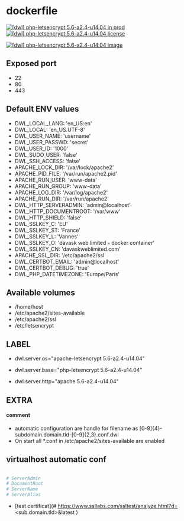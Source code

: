 # dockerfile

[![[dwl] php-letsencrypt:5.6-a2.4-u14.04 in prod][badge-shields]](https://hub.docker.com/r/davask/d-php-letsencrypt/)
[![[dwl] php-letsencrypt:5.6-a2.4-u14.04 license][badge-license]](https://app.fossa.io/projects/git%2Bhttps%3A%2F%2Fgithub.com%2Fdavask%2Fd-php-letsencrypt?ref=badge_shield)

[![[dwl] php-letsencrypt:5.6-a2.4-u14.04 image][badge-docker]](https://hub.docker.com/r/davask/d-php-letsencrypt/)

[badge-docker]: https://dockeri.co/image/davask/d-php-letsencrypt "[dwl] php-letsencrypt:5.6-a2.4-u14.04 image"
[badge-shields]: https://img.shields.io/badge/davask%2Fd--php--letsencrypt-env_prod-brightgreen.svg?style=flat "[dwl] php-letsencrypt:5.6-a2.4-u14.04 in prod"
[badge-license]: https://img.shields.io/badge/davask%2Fd--php--letsencrypt-license_MIT-brightgreen.svg?style=flat "[dwl] php-letsencrypt:5.6-a2.4-u14.04 license"

## Exposed port

- 22
- 80
- 443
## Default ENV values

- DWL_LOCAL_LANG: 'en_US:en'
- DWL_LOCAL: 'en_US.UTF-8'
- DWL_USER_NAME: 'username'
- DWL_USER_PASSWD: 'secret'
- DWL_USER_ID: '1000'
- DWL_SUDO_USER: 'false'
- DWL_SSH_ACCESS: 'false'
- APACHE_LOCK_DIR: '/var/lock/apache2'
- APACHE_PID_FILE: '/var/run/apache2.pid'
- APACHE_RUN_USER: 'www-data'
- APACHE_RUN_GROUP: 'www-data'
- APACHE_LOG_DIR: '/var/log/apache2'
- APACHE_RUN_DIR: '/var/run/apache2'
- DWL_HTTP_SERVERADMIN: 'admin@localhost'
- DWL_HTTP_DOCUMENTROOT: '/var/www'
- DWL_HTTP_SHIELD: 'false'
- DWL_SSLKEY_C: 'EU'
- DWL_SSLKEY_ST: 'France'
- DWL_SSLKEY_L: 'Vannes'
- DWL_SSLKEY_O: 'davask web limited - docker container'
- DWL_SSLKEY_CN: 'davaskweblimited.com'
- APACHE_SSL_DIR: '/etc/apache2/ssl'
- DWL_CERTBOT_EMAIL: 'admin@localhost'
- DWL_CERTBOT_DEBUG: 'true'
- DWL_PHP_DATETIMEZONE: 'Europe/Paris'
## Available volumes

- /home/host
- /etc/apache2/sites-available
- /etc/apache2/ssl
- /etc/letsencrypt
## LABEL

- dwl.server.os="apache-letsencrypt 5.6-a2.4-u14.04"

- dwl.server.base="php-letsencrypt 5.6-a2.4-u14.04"

- dwl.server.http="apache 5.6-a2.4-u14.04"

## EXTRA

#### comment

- automatic configuration are handle for filename as [0-9]{4}\-subdomain\.domain\.tld\-[0-9]{2,3}\.conf\.dwl
- On start all *.conf in /etc/apache2/sites-available are enabled

## virtualhost automatic conf

```bash

# ServerAdmin
# DocumentRoot
# ServerName
# ServerAlias

```


- [test certificat](# https://www.ssllabs.com/ssltest/analyze.html?d=<sub.domain.tld>&latest
)
